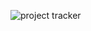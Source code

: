 ![project tracker](https://github.com/user-attachments/assets/55b07972-3fc1-4f72-a4dc-cb5455eab6f3)
